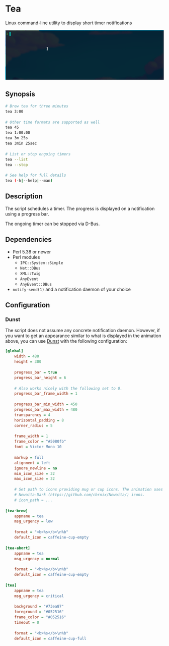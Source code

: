 # Tea

Linux command-line utility to display short timer notifications

![Animation](./tea.gif)

## Synopsis

```sh
# Brew tea for three minutes
tea 3:00

# Other time formats are supported as well
tea 45
tea 1:00:00
tea 3m 25s
tea 3min 25sec

# List or stop ongoing timers
tea --list
tea --stop

# See help for full details
tea (-h|--help|--man)
```

## Description

The script schedules a timer. The progress is displayed on a notification
using a progress bar.

The ongoing timer can be stopped via D-Bus.

## Dependencies

* Perl 5.38 or newer
* Perl modules
  - `IPC::System::Simple`
  - `Net::DBus`
  - `XML::Twig`
  - `AnyEvent`
  - `AnyEvent::DBus`
* `notify-send(1)` and a notification daemon of your choice

## Configuration

### Dunst

The script does not assume any concrete notification daemon. However, if you
want to get an appearance similar to what is displayed in the animation above,
you can use [Dunst](https://dunst-project.org/) with the following
configuration:

```ini
[global]
    width = 480
    height = 300

    progress_bar = true
    progress_bar_height = 6

    # Also works nicely with the following set to 0.
    progress_bar_frame_width = 1

    progress_bar_min_width = 450
    progress_bar_max_width = 480
    transparency = 4
    horizontal_padding = 8
    corner_radius = 5

    frame_width = 1
    frame_color = "#5080fb"
    font = Victor Mono 10

    markup = full
    alignment = left
    ignore_newline = no
    min_icon_size = 32
    max_icon_size = 32

    # Set path to icons providing mug or cup icons. The animation uses
    # Newaita-Dark (https://github.com/cbrnix/Newaita/) icons.
    # icon_path = ...

[tea-brew]
    appname = tea
    msg_urgency = low

    format = "<b>%s</b>\n%b"
    default_icon = caffeine-cup-empty

[tea-abort]
    appname = tea
    msg_urgency = normal

    format = "<b>%s</b>\n%b"
    default_icon = caffeine-cup-empty

[tea]
    appname = tea
    msg_urgency = critical

    background = "#73ea87"
    foreground = "#052516"
    frame_color = "#052516"
    timeout = 0

    format = "<b>%s</b>\n%b"
    default_icon = caffeine-cup-full
```

